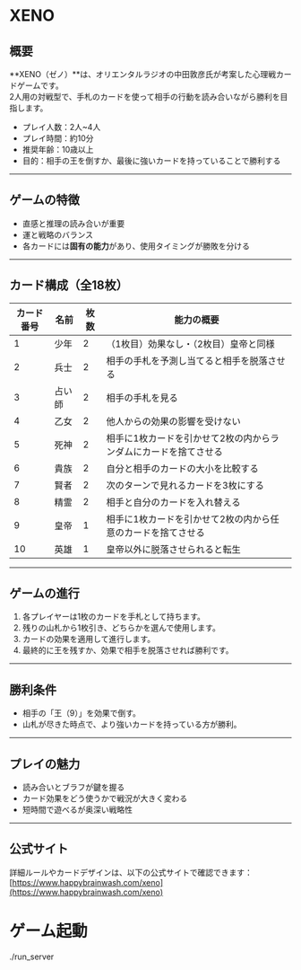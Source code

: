 # XENO

## 概要
**XENO（ゼノ）**は、オリエンタルラジオの中田敦彦氏が考案した心理戦カードゲームです。  
2人用の対戦型で、手札のカードを使って相手の行動を読み合いながら勝利を目指します。

- プレイ人数：2人~4人
- プレイ時間：約10分
- 推奨年齢：10歳以上
- 目的：相手の王を倒すか、最後に強いカードを持っていることで勝利する

---

## ゲームの特徴
- 直感と推理の読み合いが重要
- 運と戦略のバランス
- 各カードには**固有の能力**があり、使用タイミングが勝敗を分ける

---

## カード構成（全18枚）
| カード番号 | 名前   | 枚数 | 能力の概要                         |
|------------|--------|------|------------------------------------|
| 1          | 少年   | 2    | （1枚目）効果なし・（2枚目）皇帝と同様    |
| 2          | 兵士      | 2    | 相手の手札を予測し当てると相手を脱落させる   |
| 3          | 占い師 | 2    | 相手の手札を見る               |
| 4          | 乙女   | 2    | 他人からの効果の影響を受けない　|
| 5          | 死神   | 2    | 相手に1枚カードを引かせて2枚の内からランダムにカードを捨てさせる |
| 6          | 貴族 | 2    | 自分と相手のカードの大小を比較する     |
| 7          | 賢者   | 2    | 次のターンで見れるカードを3枚にする         |
| 8          | 精霊   | 2    | 相手と自分のカードを入れ替える   |
| 9          | 皇帝     | 1    | 相手に1枚カードを引かせて2枚の内から任意のカードを捨てさせる |
| 10          | 英雄     | 1    | 皇帝以外に脱落させられると転生 |

---

## ゲームの進行
1. 各プレイヤーは1枚のカードを手札として持ちます。
2. 残りの山札から1枚引き、どちらかを選んで使用します。
3. カードの効果を適用して進行します。
4. 最終的に王を残すか、効果で相手を脱落させれば勝利です。

---

## 勝利条件
- 相手の「王（9）」を効果で倒す。
- 山札が尽きた時点で、より強いカードを持っている方が勝利。

---

## プレイの魅力
- 読み合いとブラフが鍵を握る
- カード効果をどう使うかで戦況が大きく変わる
- 短時間で遊べるが奥深い戦略性

---

## 公式サイト
詳細ルールやカードデザインは、以下の公式サイトで確認できます：  
[https://www.happybrainwash.com/xeno](https://www.happybrainwash.com/xeno)


# ゲーム起動
./run_server